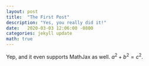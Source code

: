 ```yaml
---
layout: post
title:  "The First Post"
description: "Yes, you really did it!"
date:   2020-03-03 12:06:00 -0800
categories: jekyll update
math: true
---
```


Yep, and it even supports MathJax as well. $a^2 + b^2 = c^2$.